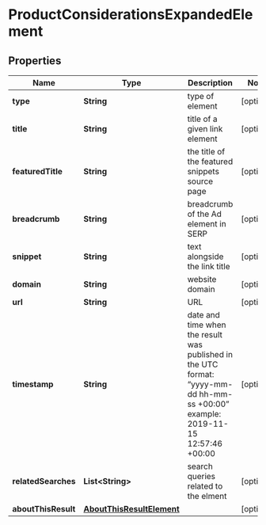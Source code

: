 

# ProductConsiderationsExpandedElement


## Properties

| Name | Type | Description | Notes |
|------------ | ------------- | ------------- | -------------|
|**type** | **String** | type of element |  [optional] |
|**title** | **String** | title of a given link element |  [optional] |
|**featuredTitle** | **String** | the title of the featured snippets source page |  [optional] |
|**breadcrumb** | **String** | breadcrumb of the Ad element in SERP |  [optional] |
|**snippet** | **String** | text alongside the link title |  [optional] |
|**domain** | **String** | website domain |  [optional] |
|**url** | **String** | URL |  [optional] |
|**timestamp** | **String** | date and time when the result was published in the UTC format: “yyyy-mm-dd hh-mm-ss +00:00” example: 2019-11-15 12:57:46 +00:00 |  [optional] |
|**relatedSearches** | **List&lt;String&gt;** | search queries related to the elment |  [optional] |
|**aboutThisResult** | [**AboutThisResultElement**](AboutThisResultElement.md) |  |  [optional] |



